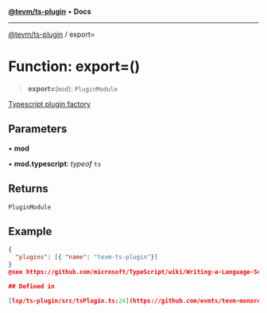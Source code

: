 [**@tevm/ts-plugin**](../README.md) • **Docs**

***

[@tevm/ts-plugin](../globals.md) / export=

# Function: export=()

> **export=**(`mod`): `PluginModule`

[Typescript plugin factory](https://github.com/microsoft/TypeScript/wiki/Writing-a-Language-Service-Plugin)

## Parameters

• **mod**

• **mod.typescript**: *typeof* `ts`

## Returns

`PluginModule`

## Example

```json
{
  "plugins": [{ "name": "tevm-ts-plugin"}]
}
@see https://github.com/microsoft/TypeScript/wiki/Writing-a-Language-Service-Plugin#decorator-creation

## Defined in

[lsp/ts-plugin/src/tsPlugin.ts:24](https://github.com/evmts/tevm-monorepo/blob/main/lsp/ts-plugin/src/tsPlugin.ts#L24)
